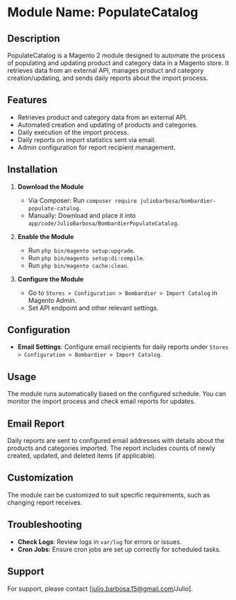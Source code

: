 # Module Name: PopulateCatalog

## Description
PopulateCatalog is a Magento 2 module designed to automate the process of populating and updating product and category data in a Magento store. It retrieves data from an external API, manages product and category creation/updating, and sends daily reports about the import process.

## Features
- Retrieves product and category data from an external API.
- Automated creation and updating of products and categories.
- Daily execution of the import process.
- Daily reports on import statistics sent via email.
- Admin configuration for report recipient management.

## Installation
1. **Download the Module**
    - Via Composer: Run `composer require juliobarbosa/bombardier-populate-catalog`.
    - Manually: Download and place it into `app/code/JulioBarbosa/BombardierPopulateCatalog`.

2. **Enable the Module**
    - Run `php bin/magento setup:upgrade`.
    - Run `php bin/magento setup:di:compile`.
    - Run `php bin/magento cache:clean`.

3. **Configure the Module**
    - Go to `Stores > Configuration > Bombardier > Import Catalog` in Magento Admin.
    - Set API endpoint and other relevant settings.

## Configuration
- **Email Settings**: Configure email recipients for daily reports under `Stores > Configuration > Bombardier > Import Catalog`.

## Usage
The module runs automatically based on the configured schedule. You can monitor the import process and check email reports for updates.

## Email Report
Daily reports are sent to configured email addresses with details about the products and categories imported. The report includes counts of newly created, updated, and deleted items (if applicable).

## Customization
The module can be customized to suit specific requirements, such as changing report receives.

## Troubleshooting
- **Check Logs**: Review logs in `var/log` for errors or issues.
- **Cron Jobs**: Ensure cron jobs are set up correctly for scheduled tasks.

## Support
For support, please contact [julio.barbosa.15@gmail.com/Julio].
